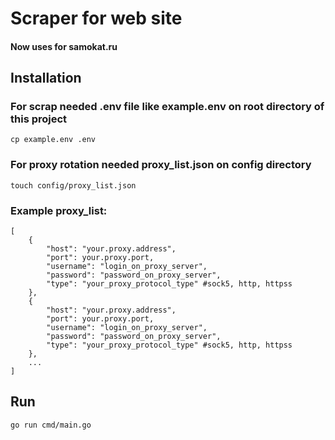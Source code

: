 # Scraper for web site
#### Now uses for samokat.ru
## Installation
### For scrap needed .env file like example.env on root directory of this project
```
cp example.env .env
```
### For proxy rotation needed proxy_list.json on config directory
```
touch config/proxy_list.json
```
### Example proxy_list:
```
[
    {
        "host": "your.proxy.address",
        "port": your.proxy.port,
        "username": "login_on_proxy_server",
        "password": "password_on_proxy_server",
        "type": "your_proxy_protocol_type" #sock5, http, httpss
    },
    {
        "host": "your.proxy.address",
        "port": your.proxy.port,
        "username": "login_on_proxy_server",
        "password": "password_on_proxy_server",
        "type": "your_proxy_protocol_type" #sock5, http, httpss
    },
    ...
]
```

## Run
```
go run cmd/main.go
```